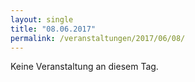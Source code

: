 ```yaml
---
layout: single
title: "08.06.2017"
permalink: /veranstaltungen/2017/06/08/
---
```


Keine Veranstaltung an diesem Tag.
